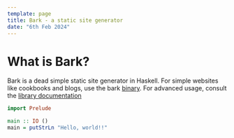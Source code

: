 ```yaml
---
template: page
title: Bark - a static site generator
date: "6th Feb 2024"
---
```


# What is Bark?

Bark is a dead simple static site generator in Haskell.
For simple websites like cookbooks and blogs, use the bark [binary](#).
For advanced usage, consult the [library documentation](#)

```hs
import Prelude

main :: IO ()
main = putStrLn "Hello, world!!"
```


